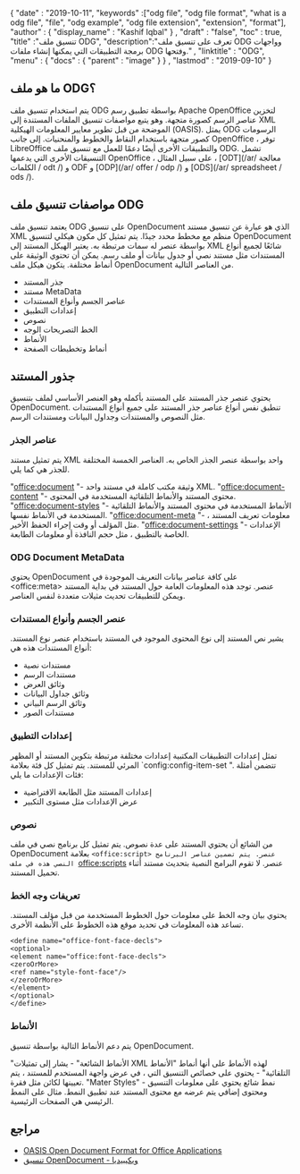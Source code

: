 {
  "date" : "2019-10-11",
  "keywords" :["odg file", "odg file format", "what is a odg file", "file", "odg example", "odg file extension", "extension", "format"],
  "author" : {
    "display_name" : "Kashif Iqbal"
} ,
  "draft" : "false",
  "toc" : true,
  "title" :"تنسيق ملف ODG",
  "description":"تعرف على تنسيق ملف ODG وواجهات برمجة التطبيقات التي يمكنها إنشاء ملفات ODG وفتحها." ,
  "linktitle" : "ODG",
  "menu" : {
    "docs" : {
      "parent" : "image"
}
} ,
  "lastmod" : "2019-09-10"
}

## ما هو ملف ODG؟

يتم استخدام تنسيق ملف ODG بواسطة تطبيق رسم Apache OpenOffice لتخزين عناصر الرسم كصورة متجهة. وهو يتبع مواصفات تنسيق الملفات المستندة إلى XML الموضحة من قبل تطوير معايير المعلومات الهيكلية (OASIS). يمثل ODG الرسومات كصور متجهة باستخدام النقاط والخطوط والمنحنيات. إلى جانب OpenOffice ، توفر LibreOffice والتطبيقات الأخرى أيضًا دعمًا للعمل مع تنسيق ملف ODG. تشمل التنسيقات الأخرى التي يدعمها OpenOffice ، على سبيل المثال ، [ODT](/ar/ معالجة الكلمات / odt /) و ODF و [ODP](/ar/ offer / odp /) و [ODS](/ar/ spreadsheet / ods /).


## مواصفات تنسيق ملف ODG

يعتمد تنسيق ملف ODG على تنسيق OpenDocument الذي هو عبارة عن تنسيق مستند XML منظم مع مخطط محدد جيدًا.
يتم تمثيل كل مكون هيكلي لتنسيق OpenDocument بواسطة عنصر له سمات مرتبطة به. يعتبر الهيكل المستند إلى XML شائعًا لجميع أنواع المستندات مثل مستند نصي أو جدول بيانات أو ملف رسم. يمكن أن تحتوي الوثيقة على أنماط مختلفة. يتكون هيكل ملف OpenDocument من العناصر التالية.
* جذر المستند
* مستند MetaData
* عناصر الجسم وأنواع المستندات
* إعدادات التطبيق
* نصوص
* الخط التصريحات الوجه
* الأنماط
* أنماط وتخطيطات الصفحة

## جذور المستند ##

يحتوي عنصر جذر المستند على المستند بأكمله وهو العنصر الأساسي لملف بتنسيق OpenDocument. تنطبق نفس أنواع عناصر جذر المستند على جميع أنواع المستندات مثل النصوص والمستندات وجداول البيانات ومستندات الرسم.

### عناصر الجذر ###
يتم تمثيل مستند XML واحد بواسطة عنصر الجذر الخاص به. العناصر الخمسة المختلفة للجذر هي كما يلي.

"<office:document> "- وثيقة مكتب كاملة في مستند واحد XML.
"<office:document-content> "- محتوى المستند والأنماط التلقائية المستخدمة في المحتوى.
"<office:document-styles> "- الأنماط المستخدمة في محتوى المستند والأنماط التلقائية المستخدمة في الأنماط نفسها.
"<office:document-meta> "- معلومات تعريف المستند ، مثل المؤلف أو وقت إجراء الحفظ الأخير.
"<office:document-settings> "- الإعدادات الخاصة بالتطبيق ، مثل حجم النافذة أو معلومات الطابعة.

### ODG Document MetaData ###
يحتوي OpenDocument على كافة عناصر بيانات التعريف الموجودة في \<office:meta> عنصر. توجد هذه المعلومات العامة حول المستند في بداية المستند ويمكن للتطبيقات تحديث مثيلات متعددة لنفس العناصر.

### عنصر الجسم وأنواع المستندات ###
يشير نص المستند إلى نوع المحتوى الموجود في المستند باستخدام عنصر نوع المستند. أنواع المستندات هذه هي:
* مستندات نصية
* مستندات الرسم
* وثائق العرض
* وثائق جداول البيانات
* وثائق الرسم البياني
* مستندات الصور

### إعدادات التطبيق ###
تمثل إعدادات التطبيقات المكتبية إعدادات مختلفة مرتبطة بتكوين المستند أو المظهر المرئي للمستند. يتم تمثيل كل فئة بعلامة `config:config-item-set ". تتضمن أمثلة فئات الإعدادات ما يلي:
* إعدادات المستند مثل الطابعة الافتراضية
* عرض الإعدادات مثل مستوى التكبير

### نصوص ###
من الشائع أن يحتوي المستند على عدة نصوص. يتم تمثيل كل برنامج نصي في ملف OpenDocument بعلامة ``<office:script> عنصر. يتم تضمين عناصر البرنامج النصي هذه في ملف ``<office:scripts> عنصر. لا تقوم البرامج النصية بتحديث مستند أثناء تحميل المستند.
### تعريفات وجه الخط ###

يحتوي بيان وجه الخط على معلومات حول الخطوط المستخدمة من قبل مؤلف المستند. تساعد هذه المعلومات في تحديد موقع هذه الخطوط على الأنظمة الأخرى.
```
<define name="office-font-face-decls">
<optional>
<element name="office:font-face-decls">
<zeroOrMore>
<ref name="style-font-face"/>
</zeroOrMore>
</element>
</optional>
</define>
```
### الأنماط ###
يتم دعم الأنماط التالية بواسطة تنسيق OpenDocument.

"الأنماط الشائعة" - يشار إلى تمثيلات XML لهذه الأنماط على أنها أنماط
"الأنماط التلقائية" - يحتوي على خصائص التنسيق التي ، في عرض واجهة المستخدم للمستند ، يتم تعيينها لكائن مثل فقرة.
"Mater Styles" - نمط شائع يحتوي على معلومات التنسيق ومحتوى إضافي يتم عرضه مع محتوى المستند عند تطبيق النمط. مثال على النمط الرئيسي هي الصفحات الرئيسية.

## مراجع ##
* [OASIS Open Document Format for Office Applications](https://www.oasis-open.org/committee/tc_home.php؟wg_abbrev=office)
* [تنسيق OpenDocument - ويكيبيديا](https://en.wikipedia.org/wiki/OpenDocument)

